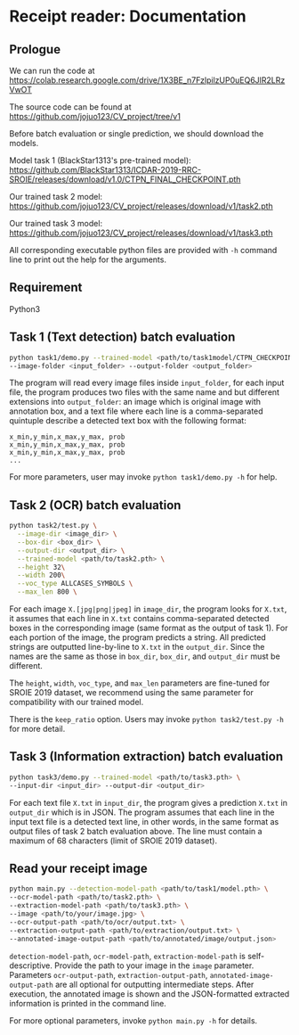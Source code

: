 # Receipt reader: Documentation

## Prologue

We can run the code at https://colab.research.google.com/drive/1X3BE_n7FzlpilzUP0uEQ6JlR2LRzVwOT

The source code can be found at https://github.com/jojuo123/CV_project/tree/v1

Before batch evaluation or single prediction, we should download the models.

Model task 1 (BlackStar1313's pre-trained model): https://github.com/BlackStar1313/ICDAR-2019-RRC-SROIE/releases/download/v1.0/CTPN_FINAL_CHECKPOINT.pth

Our trained task 2 model: https://github.com/jojuo123/CV_project/releases/download/v1/task2.pth

Our trained task 3 model: https://github.com/jojuo123/CV_project/releases/download/v1/task3.pth

All corresponding executable python files are provided with `-h` command line to print out the help for the arguments.

## Requirement

Python3

## Task 1 (Text detection) batch evaluation

```sh
python task1/demo.py --trained-model <path/to/task1model/CTPN_CHECKPOINT.pth> \
--image-folder <input_folder> --output-folder <output_folder>
```

The program will read every image files inside `input_folder`, for each input file, the program produces two files with the same name and but different extensions into `output_folder`: an image which is original image with annotation box, and a text file where each line is a comma-separated quintuple describe a detected text box with the following format:

```
x_min,y_min,x_max,y_max, prob
x_min,y_min,x_max,y_max, prob
x_min,y_min,x_max,y_max, prob
...
```

For more parameters, user may invoke `python task1/demo.py -h` for help.

## Task 2 (OCR) batch evaluation

```sh
python task2/test.py \
  --image-dir <image_dir> \
  --box-dir <box_dir> \
  --output-dir <output_dir> \
  --trained-model <path/to/task2.pth> \
  --height 32\
  --width 200\
  --voc_type ALLCASES_SYMBOLS \
  --max_len 800 \
```

For each image `X.[jpg|png|jpeg]` in `image_dir`, the program looks for `X.txt`, it assumes that each line in `X.txt` contains comma-separated detected boxes in the corresponding image (same format as the output of task 1). For each portion of the image, the program predicts a string. All predicted strings are outputted line-by-line to `X.txt` in the `output_dir`. Since the names are the same as those in `box_dir`, `box_dir`, and `output_dir` must be different.

The `height`, `width`, `voc_type`, and `max_len` parameters are fine-tuned for SROIE 2019 dataset, we recommend using the same parameter for compatibility with our trained model.

There is the `keep_ratio` option. Users may invoke `python task2/test.py -h` for more detail.

## Task 3 (Information extraction) batch evaluation

```sh
python task3/demo.py --trained-model <path/to/task3.pth> \
--input-dir <input_dir> --output-dir <output_dir>
```

For each text file `X.txt` in `input_dir`, the program gives a prediction `X.txt` in `output_dir` which is in JSON. The program assumes that each line in the input text file is a detected text line, in other words, in the same format as output files of task 2 batch evaluation above. The line must contain a maximum of 68 characters (limit of SROIE 2019 dataset).

## Read your receipt image

```sh
python main.py --detection-model-path <path/to/task1/model.pth> \
--ocr-model-path <path/to/task2.pth> \
--extraction-model-path <path/to/task3.pth> \
--image <path/to/your/image.jpg> \
--ocr-output-path <path/to/ocr/output.txt> \
--extraction-output-path <path/to/extraction/output.txt> \
--annotated-image-output-path <path/to/annotated/image/output.json>
```

`detection-model-path`, `ocr-model-path`, `extraction-model-path` is self-descriptive. Provide the path to your image in the `image` parameter. Parameters `ocr-output-path`, `extraction-output-path`, `annotated-image-output-path` are all optional for outputting intermediate steps. After execution, the annotated image is shown and the JSON-formatted extracted information is printed in the command line.

For more optional parameters, invoke `python main.py -h` for details.
